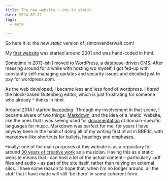```yaml
---
title: The new website – cms to static
date: 2024-07-22
tags: 
  - meta

---
```


So here it is: the new _static_ version of jsimonvanderwalt.com!

My [first website](https://web.archive.org/web/20010720095108/http://www.jsimonvanderwalt.com/) was started around 2001 and was hand-coded in html.

Sometime in 2013-ish I moved to WordPress, a database-driven CMS. After messing around for a while with hosting wp myself, I got fed-up with constantly self-managing updates and security issues and decided just to pay for wordpress.com.

As the web developed, I became less and less fond of wordpress. I _hated_ the block-based Gutenberg editor, which is just frustrating for someone who already ^ thinks in html.

Around 2014 I started [livecoding](/blog/tags/livecode). Through my involvement in that scene, I became aware of two things: [Markdown](https://www.markdownguide.org/getting-started/), and the idea of a 'static' website, like the ones that I was seeing used for [documentation](https://tidalcycles.org/) of domain-specific languages for music. Markdown was perfect for me: for years I have anyway been in the habit of doing all of my writing first of all in BBEdit, with markdown-like shortcuts for bullets, headings and emphases.

Finally: one of the main purposes of this website is as a repository for around [30 years of creative work](/catalog) as a musician. Having this as a static website means that I can host a lot of the actual content – particularly .pdf files and audio – as part of the site itself, rather than relying on external silos. I have some reason to hope that, when I'm no longer around, all the stuff that I have made will still 'be there' in some coherent form.




